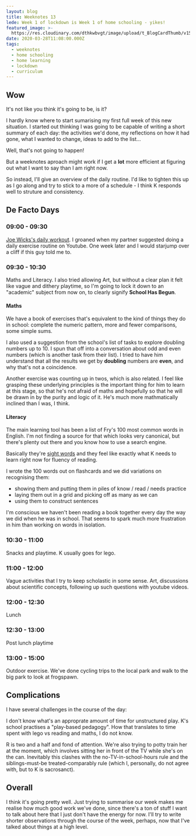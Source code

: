 ```yaml
---
layout: blog
title: Weeknotes 13
lede: Week 1 of lockdown is Week 1 of home schooling - yikes!
featured_image: >-
  https://res.cloudinary.com/dthkwbvgt/image/upload/t_BlogCardThumb/v1586210988/small_IMG_20200325_095317_qseorn.jpg
date: 2020-03-28T11:08:00.000Z
tags:
  - weeknotes
  - home schooling
  - home learning
  - lockdown
  - curriculum
---
```

## Wow

It's not like you think it's going to be, is it?

I hardly know where to start sumarising my first full week of this new situation. I started out thinking I was going to be capable of writing a short summary of each day: the activities we'd done, my reflections on how it had gone, what I wanted to change, ideas to add to the list...

Well, that's not going to happen! 

But a weeknotes aproach might work if I get a **lot** more efficient at figuring out what I want to say than I am right now.

So instead, I'll give an overview of the daily routine. I'd like to tighten this up as I go along and try to stick to a more of a schedule  - I think K responds well to struture and consistency.

## De Facto Days
### 09:00 - 09:30

[Joe Wicks's daily workout](https://www.youtube.com/playlist?list=PLyCLoPd4VxBvQafyve889qVcPxYEjdSTl). I groaned when my partner suggested doing a daily exercise routine on Youtube. One week later and I would starjump over a cliff if this guy told me to. 

### 09:30 - 10:30

Maths and Literacy. I also tried allowing Art, but without a clear plan it felt like vague and dithery playtime, so I'm going to lock it down to an "academic" subject from now on, to clearly signify **School Has Begun**.

#### Maths

We have a book of exercises that's equivalent to the kind of things they do in school: complete the numeric pattern, more and fewer comparisons, some simple sums. 

I also used a suggestion from the school's list of tasks to explore doubling numbers up to 10. I spun that off into a conversation about odd and even numbers (which is another task from their list). I tried to have him understand that all the results we get by **doubling** numbers are **even**, and why that's not a coincidence. 

Another exercise was counting up in twos, which is also related. I feel like grasping these underlying principles is the important thing for him to learn at this stage, so that he's not afraid of maths and hopefully so that he will be drawn in by the purity and logic of it. He's much more mathmatically inclined than I was, I think. 

#### Literacy

The main learning tool has been a list of Fry's 100 most common words in English. I'm not finding a source for that which looks very canonical, but there's plenty out there and you know how to use a search engine.

Basically they're [sight words](https://en.wikipedia.org/wiki/Sight_word) and they feel like exactly what K needs to learn right now for fluency of reading. 

I wrote the 100 words out on flashcards and we did variations on recognising them:

- showing them and putting them in piles of know / read / needs practice
- laying them out in a grid and picking off as many as we can 
- using them to construct sentences

I'm conscious we haven't been reading a book together every day the way we did when he was in school. That seems to spark much more frustration in him than working on words in isolation. 

### 10:30 - 11:00 

Snacks and playtime. K usually goes for lego.

### 11:00 - 12:00 

Vague activities that I try to keep scholastic in some sense. Art, discussions about scientific concepts, following up such questions with youtube videos. 

### 12:00 - 12:30 

Lunch 

### 12:30 - 13:00

Post lunch playtime

### 13:00 - 15:00

Outdoor exercise. We've done cycling trips to the local park and walk to the big park to look at frogspawn. 

## Complications

I have several challenges in the course of the day:

I don't know what's an approprate amount of time for unstructured play. K's school practises a "play-based pedagogy". How that translates to time spent with lego vs reading and maths, I do not know. 

R is two and a half and fond of attention. We're also trying to potty train her at the moment, which involves sitting her in front of the TV while she's on the can. Inevitably this clashes with the no-TV-in-school-hours rule and the siblings-must-be treated-comparably rule (which I, personally, do not agree with, but to K is sacrosanct).

## Overall

I think it's going pretty well. Just trying to summarise our week makes me realise how much good work we've done, since there's a ton of stuff I want to talk about here that I just don't have the energy for now. I'll try to write shorter observations through the course of the week, perhaps, now that I've talked about things at a high level. 










